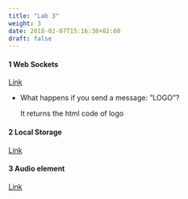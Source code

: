 ```yaml
---
title: "Lab 3"
weight: 3
date: 2018-02-07T15:16:38+02:00
draft: false
---
```


#### 1 Web Sockets

[Link](/im/lab3/chat.html)

- What happens if you send a message: ”LOGO”?
	
	It returns the html code of logo 
	
#### 2 Local Storage

[Link](/im/lab3/person-mvc.html)

#### 3 Audio element

[Link](/im/lab3/audio.html)
